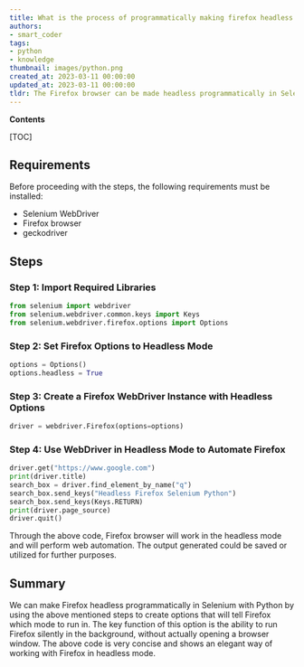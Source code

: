 ```yaml
---
title: What is the process of programmatically making firefox headless in selenium using python?
authors:
- smart_coder
tags:
- python
- knowledge
thumbnail: images/python.png
created_at: 2023-03-11 00:00:00
updated_at: 2023-03-11 00:00:00
tldr: The Firefox browser can be made headless programmatically in Selenium with Python by setting the options for the Firefox driver and creating an instance of the FirefoxOptions class.
---
```


**Contents**

[TOC]

## Requirements 

Before proceeding with the steps, the following requirements must be installed:

- Selenium WebDriver
- Firefox browser
- geckodriver

## Steps

### Step 1: Import Required Libraries
```python
from selenium import webdriver
from selenium.webdriver.common.keys import Keys
from selenium.webdriver.firefox.options import Options
```


### Step 2: Set Firefox Options to Headless Mode
```python
options = Options()
options.headless = True
```


### Step 3: Create a Firefox WebDriver Instance with Headless Options
```python
driver = webdriver.Firefox(options=options)
```


### Step 4: Use WebDriver in Headless Mode to Automate Firefox
```python
driver.get("https://www.google.com")
print(driver.title)
search_box = driver.find_element_by_name("q")
search_box.send_keys("Headless Firefox Selenium Python")
search_box.send_keys(Keys.RETURN)
print(driver.page_source)
driver.quit()
``` 

Through the above code, Firefox browser will work in the headless mode and will perform web automation. The output generated could be saved or utilized for further purposes.


## Summary

We can make Firefox headless programmatically in Selenium with Python by using the above mentioned steps to create options that will tell Firefox which mode to run in. The key function of this option is the ability to run Firefox silently in the background, without actually opening a browser window. The above code is very concise and shows an elegant way of working with Firefox in headless mode.

